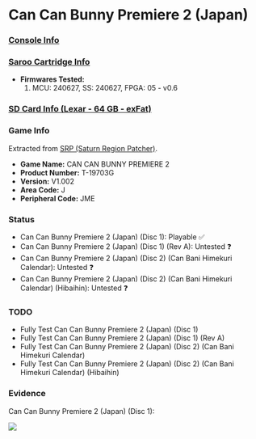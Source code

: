 # Can Can Bunny Premiere 2 (Japan)

### [Console Info](../../../../../Info/Consoles/VA13/README.md)

### [Saroo Cartridge Info](../../../../../Info/Cartridges/RetroGameParadiseStore/1.32F/README.md)

- <b>Firmwares Tested:</b>
  1. MCU: 240627, SS: 240627, FPGA: 05 - v0.6

### [SD Card Info (Lexar - 64 GB - exFat)](../../../../../Info/SdCards/Lexar/64GB/exfat/README.md)

### Game Info

Extracted from [SRP (Saturn Region Patcher)](https://segaxtreme.net/resources/saturn-region-patcher.81/download).

- <b>Game Name:</b> CAN CAN BUNNY PREMIERE 2
- <b>Product Number:</b> T-19703G
- <b>Version:</b> V1.002
- <b>Area Code:</b> J
- <b>Peripheral Code:</b> JME

### Status

- Can Can Bunny Premiere 2 (Japan) (Disc 1): Playable :white_check_mark:
- Can Can Bunny Premiere 2 (Japan) (Disc 1) (Rev A): Untested :question:
- Can Can Bunny Premiere 2 (Japan) (Disc 2) (Can Bani Himekuri Calendar): Untested :question:
- Can Can Bunny Premiere 2 (Japan) (Disc 2) (Can Bani Himekuri Calendar) (Hibaihin): Untested :question:

### TODO

- Fully Test Can Can Bunny Premiere 2 (Japan) (Disc 1)
- Fully Test Can Can Bunny Premiere 2 (Japan) (Disc 1) (Rev A)
- Fully Test Can Can Bunny Premiere 2 (Japan) (Disc 2) (Can Bani Himekuri Calendar)
- Fully Test Can Can Bunny Premiere 2 (Japan) (Disc 2) (Can Bani Himekuri Calendar) (Hibaihin)

### Evidence

Can Can Bunny Premiere 2 (Japan) (Disc 1):

[![](https://img.youtube.com/vi/5_iRYwLHPDo/0.jpg)](https://www.youtube.com/watch?v=5_iRYwLHPDo)
